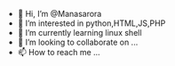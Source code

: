 - 👋 Hi, I’m @Manasarora
- 👀 I’m interested in python,HTML,JS,PHP
- 🌱 I’m currently learning linux shell
- 💞️ I’m looking to collaborate on ...
- 📫 How to reach me ...

<!---
Manasarora1234/Manasarora1234 is a ✨ special ✨ repository because its `README.md` (this file) appears on your GitHub profile.
You can click the Preview link to take a look at your changes.
--->
